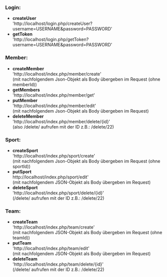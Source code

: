 ### Login:
 - **createUser**<br />
 'http://localhost/login.php/createUser?username=USERNAME&password=PASSWORD'
 - **getToken**<br />
 'http://localhost/login.php/getToken?username=USERNAME&password=PASSWORD'
 
### Member:
- **createMember**<br />
'http://localhost/index.php/member/create'<br />
(mit nachfolgendem Json-Objekt als Body übergeben im Request (ohne memberId))
- **getMembers**<br />
'http://localhost/index.php/member/get'<br />
- **putMember**<br />
'http://localhost/index.php/member/edit' <br />
(mit nachfolgendem Json-Objekt als Body übergeben im Request)
- **deleteMember**<br />
'http://localhost/index.php/member/delete/{id}'<br />
(also /delete/ aufrufen mit der ID z.B.: /delete/22)

### Sport:
 - **createSport**<br />
 'http://localhost/index.php/sport/create'<br />
 (mit nachfolgendem Json-Objekt als Body übergeben im Request (ohne sportId))
 - **putSport**<br />
http://localhost/index.php/sport/edit'<br />
(mit nachfolgendem JSON-Objekt als Body übergeben im Request)
 - **deleteSport**<br />
'http://localhost/index.php/sport/delete/{id}'<br />
(/delete/ aufrufen mit der ID z.B.: /delete/22)

### Team:
 - **createTeam**<br />
'http://localhost/index.php/team/create'<br />
(mit nachfolgendem JSON-Objekt als Body übergeben im Request (ohne teamId))
 - **putTeam**<br />
'http://localhost/index.php/team/edit'<br />
(mit nachfolgendem JSON-Objekt als Body übergeben im Request)
 - **deleteTeam**<br />
'http://localhost/index.php/team/delete/{id}'<br />
(/delete/ aufrufen mit der ID z.B.: /delete/22)
